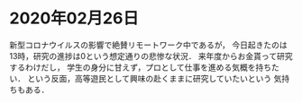 # 2020年02月26日 


新型コロナウイルスの影響で絶賛リモートワーク中であるが，
今日起きたのは13時，研究の進捗は0という想定通りの悲惨な状況．
来年度からお金貰って研究するわけだし，
学生の身分に甘えず，プロとして仕事を進める気概を持ちたい．
という反面，高等遊民として興味の赴くままに研究していたいという
気持ちもある．